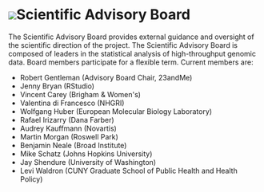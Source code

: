 # ![](/images/icons/magnifier.gif)Scientific Advisory Board

The Scientific Advisory Board provides external guidance and oversight
of the scientific direction of the project. The Scientific Advisory
Board is composed of leaders in the statistical analysis of
high-throughput genomic data. Board members participate for a flexible
term. Current members are:

* Robert Gentleman (Advisory Board Chair, 23andMe)
* Jenny Bryan (RStudio)
* Vincent Carey (Brigham &amp; Women's)
* Valentina di Francesco (NHGRI)
* Wolfgang Huber (European Molecular Biology Laboratory)
* Rafael Irizarry (Dana Farber)
* Audrey Kauffmann (Novartis)
* Martin Morgan (Roswell Park)
* Benjamin Neale (Broad Institute)
* Mike Schatz (Johns Hopkins University)
* Jay Shendure (University of Washington)
* Levi Waldron (CUNY Graduate School of Public Health and Health Policy)
